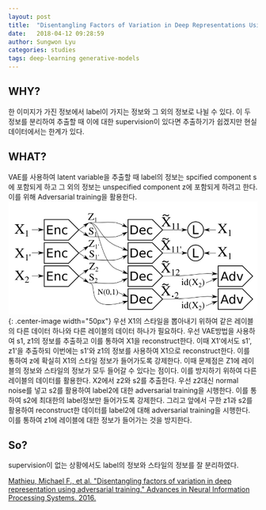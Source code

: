 ```yaml
---
layout: post
title:  "Disentangling Factors of Variation in Deep Representations Using Adversarial Training"
date:   2018-04-12 09:28:59
author: Sungwon Lyu
categories: studies
tags: deep-learning generative-models
---
```

## WHY? 
한 이미지가 가진 정보에서 label이 가지는 정보와 그 외의 정보로 나뉠 수 있다. 이 두 정보를 분리하여 추출할 때 이에 대한 supervision이 있다면 추출하기가 쉽겠지만 현실 데이터에서는 한계가 있다. 

## WHAT?
VAE를 사용하여 latent variable을 추출할 때 label의 정보는 spcified component s에 포함되게 하고 그 외의 정보는 unspecified component z에 포함되게 하려고 한다. 이를 위해 Adversarial training을 활용한다. 
![image](/assets/images/dfat.png){: .center-image width="50px"}
우선 X1의 스타일을 뽑아내기 위하여 같은 레이블의 다른 데이터 하나와 다른 레이블의 데이터 하나가 필요하다. 우선 VAE방법을 사용하여 s1, z1의 정보를 추출하고 이를 통하여 X1을 reconstruct한다. 이때 X1'에서도 s1', z1'을 추출하되 이번에는 s1'와 z1의 정보를 사용하여 X1으로 reconstruct한다. 이를 통하여 z에 확실히 X1의 스타일 정보가 들어가도록 강제한다. 이때 문제점은 Z1에 레이블의 정보와 스타일의 정보가 모두 들어갈 수 있다는 점이다. 이를 방지하기 위하여 다른 레이블의 데이터를 활용한다. X2에서 z2와 s2를 추출한다. 우선 z2대신 normal noise를 넣고 s2를 활용하여 label2에 대한 adversarial training을 시행한다. 이를 통하여 s2에 최대한의 label정보만 들어가도록 강제한다. 그리고 앞에서 구한 z1과 s2를 활용하여 reconstruct한 데이터를 label2에 대해 adversarial training을 시행한다. 이를 통하여 z1에 레이블에 대한 정보가 들어가는 것을 방지한다. 

## So?
supervision이 없는 상황에서도 label의 정보와 스타일의 정보를 잘 분리하였다.  

[Mathieu, Michael F., et al. "Disentangling factors of variation in deep representation using adversarial training." Advances in Neural Information Processing Systems. 2016.](http://papers.nips.cc/paper/6051-disentangling-factors-of-variation-in-deep-representation-using-adversarial-training)
